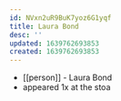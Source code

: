 ```yaml
---
id: NVxn2uR9BuK7yoz6G1yqf
title: Laura Bond
desc: ''
updated: 1639762693853
created: 1639762693853
---
```



- [[person]] - Laura Bond
- appeared 1x at the stoa
